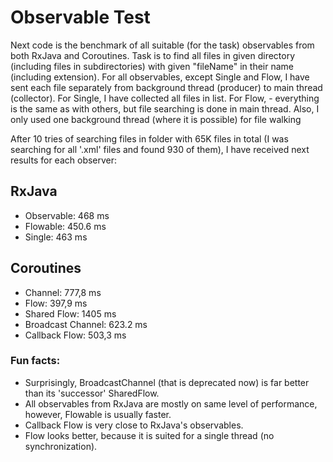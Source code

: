 # Observable Test

Next code is the benchmark of all suitable (for the task) observables from both RxJava and Coroutines.
Task is to find all files in given directory (including files in subdirectories) with given "fileName"
in their name (including extension). For all observables, except Single and Flow, I have sent each file
separately from background thread (producer) to main thread (collector). For Single, I have collected all
files in list. For Flow, - everything is the same as with others, but file searching is done in main thread.
Also, I only used one background thread (where it is possible) for file walking

After 10 tries of searching files in folder with 65K files in total (I was searching for all '.xml' files and found 930 of them), I have received next results for each observer:

## RxJava

<ul>
    <li>Observable: 468 ms</li>
    <li>Flowable: 450.6 ms</li>
    <li>Single: 463 ms</li>
</ul>


## Coroutines

<ul>
    <li>Channel: 777,8 ms </li>
    <li>Flow: 397,9 ms</li>
    <li>Shared Flow: 1405 ms</li>
    <li>Broadcast Channel: 623.2 ms</li>
    <li>Callback Flow: 503,3 ms</li>
</ul>

### Fun facts:

<ul>
    <li>Surprisingly, BroadcastChannel (that is deprecated now) is far better than its 'successor' SharedFlow.</li>
    <li>All observables from RxJava are mostly on same level of performance, however, Flowable is usually faster.</li>
    <li>Callback Flow is very close to RxJava's observables.</li>
    <li>Flow looks better, because it is suited for a single thread (no synchronization).</li>
</ul>
